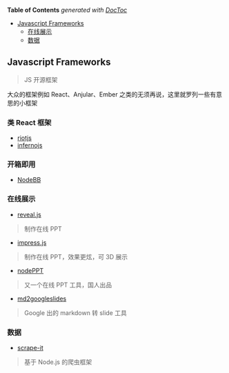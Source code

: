 <!-- START doctoc generated TOC please keep comment here to allow auto update -->
<!-- DON'T EDIT THIS SECTION, INSTEAD RE-RUN doctoc TO UPDATE -->
**Table of Contents**  *generated with [DocToc](https://github.com/thlorenz/doctoc)*

- [Javascript Frameworks](#javascript-frameworks)
  - [在线展示](#%E5%9C%A8%E7%BA%BF%E5%B1%95%E7%A4%BA)
  - [数据](#%E6%95%B0%E6%8D%AE)

<!-- END doctoc generated TOC please keep comment here to allow auto update -->

## Javascript Frameworks

> JS 开源框架

大众的框架例如 React、Anjular、Ember 之类的无须再说，这里就罗列一些有意思的小框架

### 类 React 框架

- [riotjs](http://riotjs.com)
- [infernojs](https://infernojs.org/)

### 开箱即用

- [NodeBB](https://github.com/NodeBB/NodeBB)

### 在线展示

- [reveal.js](https://github.com/hakimel/reveal.js)

> 制作在线 PPT

- [impress.js](https://github.com/impress/impress.js)

> 制作在线 PPT，效果更炫，可 3D 展示

- [nodePPT](https://github.com/ksky521/nodePPT)

> 又一个在线 PPT 工具，国人出品

- [md2googleslides](https://github.com/googlesamples/md2googleslides)

> Google 出的 markdown 转 slide 工具

### 数据

- [scrape-it](https://github.com/IonicaBizau/scrape-it)

> 基于 Node.js 的爬虫框架